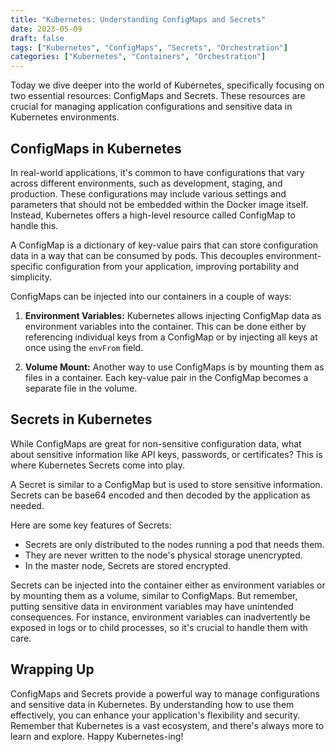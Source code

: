 ```yaml
---
title: "Kubernetes: Understanding ConfigMaps and Secrets"
date: 2023-05-09
draft: false
tags: ["Kubernetes", "ConfigMaps", "Secrets", "Orchestration"]
categories: ["Kubernetes", "Containers", "Orchestration"]
---
```


Today we dive deeper into the world of Kubernetes, specifically focusing on two essential resources: ConfigMaps and Secrets. These resources are crucial for managing application configurations and sensitive data in Kubernetes environments.

## ConfigMaps in Kubernetes

In real-world applications, it's common to have configurations that vary across different environments, such as development, staging, and production. These configurations may include various settings and parameters that should not be embedded within the Docker image itself. Instead, Kubernetes offers a high-level resource called ConfigMap to handle this.

A ConfigMap is a dictionary of key-value pairs that can store configuration data in a way that can be consumed by pods. This decouples environment-specific configuration from your application, improving portability and simplicity.

ConfigMaps can be injected into our containers in a couple of ways:

1. **Environment Variables:** Kubernetes allows injecting ConfigMap data as environment variables into the container. This can be done either by referencing individual keys from a ConfigMap or by injecting all keys at once using the `envFrom` field.

2. **Volume Mount:** Another way to use ConfigMaps is by mounting them as files in a container. Each key-value pair in the ConfigMap becomes a separate file in the volume.

## Secrets in Kubernetes

While ConfigMaps are great for non-sensitive configuration data, what about sensitive information like API keys, passwords, or certificates? This is where Kubernetes Secrets come into play.

A Secret is similar to a ConfigMap but is used to store sensitive information. Secrets can be base64 encoded and then decoded by the application as needed.

Here are some key features of Secrets:

- Secrets are only distributed to the nodes running a pod that needs them.
- They are never written to the node's physical storage unencrypted.
- In the master node, Secrets are stored encrypted.

Secrets can be injected into the container either as environment variables or by mounting them as a volume, similar to ConfigMaps. But remember, putting sensitive data in environment variables may have unintended consequences. For instance, environment variables can inadvertently be exposed in logs or to child processes, so it's crucial to handle them with care.

## Wrapping Up

ConfigMaps and Secrets provide a powerful way to manage configurations and sensitive data in Kubernetes. By understanding how to use them effectively, you can enhance your application's flexibility and security. Remember that Kubernetes is a vast ecosystem, and there's always more to learn and explore. Happy Kubernetes-ing!
